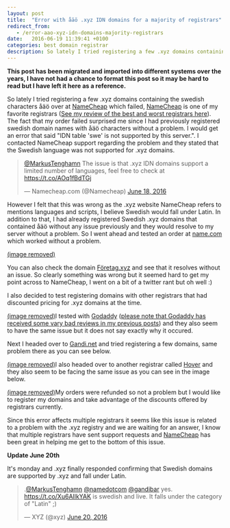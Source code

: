 ```yaml
---
layout: post
title:  "Error with åäö .xyz IDN domains for a majority of registrars"
redirect_from:
   - /error-aao-xyz-idn-domains-majority-registrars
date:   2016-06-19 11:39:41 +0100
categories: best domain registrar
description: So lately I tried registering a few .xyz domains containing the swedish characters åäö over at NameCheap which failed,...
---
```


**This post has been migrated and imported into different systems over the years, I have not had a chance to format this post so it may be hard to read but I have left it here as a reference.**

So lately I tried registering a few .xyz domains containing the swedish characters åäö over at [NameCheap](https://www.namecheap.com/?aff=101681) which failed, [NameCheap](https://www.namecheap.com/?aff=101681) is one of my favorite registrars ([See my review of the best and worst registrars here](http://tenghamn.com/best-and-worst-domain-registrars-my-review-2014)). The fact that my order failed surprised me since I had previously registered swedish domain names with åäö characters without a problem. I would get an error that said "IDN table 'swe' is not supported by this server.". I contacted NameCheap support regarding the problem and they stated that the Swedish language was not supported for .xyz domains.

> [@MarkusTenghamn](https://twitter.com/MarkusTenghamn) The issue is that .xyz IDN domains support a limited number of languages, feel free to check at <https://t.co/AOq1fBdTGj>
> 
>   
>  — Namecheap.com (@Namecheap) [June 18, 2016](https://twitter.com/Namecheap/status/744272677070835712)

  
  
  
 However I felt that this was wrong as the .xyz website NameCheap refers to mentions languages and scripts, I believe Swedish would fall under Latin. In addition to that, I had already registered Swedish .xyz domains that contained åäö without any issue previously and they would resolve to my server without a problem. So I went ahead and tested an order at [name.com](http://name.com/) which worked without a problem.  
  
[(image removed)](http://tenghamn.com/wp-content/uploads/2016/06/ClOEiCAXIAAW5Gf.jpg)  
  
 You can also check the domain [Företag.xyz](http://Företag.xyz) and see that it resolves without an issue. So clearly something was wrong but it seemed hard to get my point across to NameCheap, I went on a bit of a twitter rant but oh well :)  
  
 I also decided to test registering domains with other registrars that had discounted pricing for .xyz domains at the time.  
  
[(image removed)](http://tenghamn.com/wp-content/uploads/2016/06/7b765e3072a3046ac26116766d3605db.jpg)I tested with [Godaddy](https://www.godaddy.com/) ([please note that Godaddy has received some vary bad reviews in my previous posts](http://tenghamn.com/best-and-worst-domain-registrars-my-review-2014)) and they also seem to have the same issue but it does not say exactly why it occured.  
  
 Next I headed over to [Gandi.net](https://www.gandi.net/) and tried registering a few domains, same problem there as you can see below.  
  
[(image removed)](http://tenghamn.com/wp-content/uploads/2016/06/ClOKMujUYAAl4E8.jpg)I also headed over to another registrar called [Hover](https://www.hover.com/) and they also seem to be facing the same issue as you can see in the image below.  
  
[(image removed)](http://tenghamn.com/wp-content/uploads/2016/06/3671e67969b7b2e79369cdb5cdbbf76e.png)My orders were refunded so not a problem but I would like to register my domains and take advantage of the discounts offered by registrars currently.  
  
Since this error affects multiple registrars it seems like this issue is related to a problem with the .xyz registry and we are waiting for an answer, I know that multiple registrars have sent support requests and [NameCheap](https://www.namecheap.com/?aff=101681) has been great in helping me get to the bottom of this issue.  
  
**Update June 20th**  
  
 It's monday and .xyz finally responded confirming that Swedish domains are supported by .xyz and fall under Latin.  
  
> .[@MarkusTenghamn](https://twitter.com/MarkusTenghamn) [@namedotcom](https://twitter.com/namedotcom) [@gandibar](https://twitter.com/gandibar) yes. <https://t.co/Xu6AIlkYAK> is swedish and live. It falls under the category of "Latin" ;)  
>   
>  — XYZ (@xyz) [June 20, 2016](https://twitter.com/xyz/status/744952871423094784)